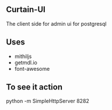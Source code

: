 ## Curtain-UI

The client side for admin ui for postgresql

## Uses

* mithiljs
* getmdl.io
* font-awesome


## To see it action

python -m SimpleHttpServer 8282
